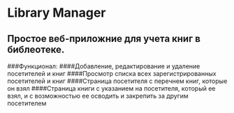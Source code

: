 # Library Manager
## Простое веб-приложние для учета книг в библеотеке.
###Функционал:
####Добавление, редактирование и удаление посетителей и книг
####Просмотр списка всех зарегистрированных посетителей и книг
####Страница посетителя с перечнем книг, которые он взял
####Страница книги с указанием на посетителя, который ее взял, и с возможностью ее осводить и закрепить за другим посетителем

